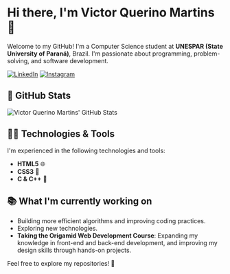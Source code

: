 # Hi there, I'm Victor Querino Martins 👋

Welcome to my GitHub! I'm a Computer Science student at **UNESPAR (State University of Paraná)**, Brazil. I'm passionate about programming, problem-solving, and software development.

[![LinkedIn](https://img.shields.io/badge/LinkedIn-%230A66C2?style=flat&logo=linkedin&logoColor=white)](https://www.linkedin.com/in/victor-querino-martins-844796278/)
[![Instagram](https://img.shields.io/badge/Instagram-%23E4405F?style=flat&logo=instagram&logoColor=white)](https://www.instagram.com/victorqm11/)

## 🚀 GitHub Stats
![Victor Querino Martins' GitHub Stats](https://github-readme-stats.vercel.app/api?username=VictorQr&show_icons=true&hide_title=true&hide_border=true&count_private=true&theme=radical)


## 🧑‍💻 Technologies & Tools
I'm experienced in the following technologies and tools:

- **HTML5** 🌐
- **CSS3** 🎨
- **C & C++** 🔧

## 📚 What I'm currently working on
- Building more efficient algorithms and improving coding practices.
- Exploring new technologies.
- **Taking the Origamid Web Development Course**: Expanding my knowledge in front-end and back-end development, and improving my design skills through hands-on projects.

Feel free to explore my repositories! 🚀
